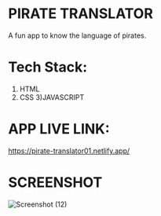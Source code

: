 # PIRATE TRANSLATOR
A fun app to know the language of pirates.

# Tech Stack:
1) HTML
2) CSS
3)JAVASCRIPT

# APP LIVE LINK:
https://pirate-translator01.netlify.app/

# SCREENSHOT
![Screenshot (12)](https://user-images.githubusercontent.com/111733870/195538065-4ef93101-9a69-4620-9c63-5779338bb2da.png)
